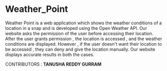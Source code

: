 # Weather_Point
Weather Point is a web application which shows the weather conditions of a location in a snap and is developed using the Open Weather API.
Our website asks the permission of the user before accessing their location.
After the user grants permission , the location is accessed , and the weather conditions are displayed.
However , if the user doesn't want their location to be accessed , they can deny and give the location manually.
Our website displays accurate results in both the cases.


CONTRIBUTORS : **TANUSHA REDDY GURRAM**
